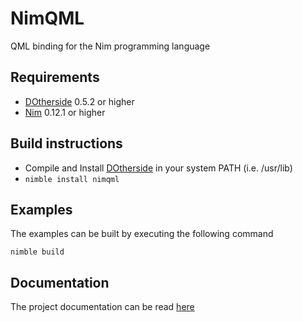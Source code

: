 # NimQML

QML binding for the Nim programming language

## Requirements
* [DOtherside](https://github.com/filcuc/DOtherSide) 0.5.2 or higher
* [Nim](http://nim-lang.org/) 0.12.1 or higher

## Build instructions
* Compile and Install [DOtherside](https://github.com/filcuc/DOtherSide) in your system PATH (i.e. /usr/lib)
* ```nimble install nimqml```

## Examples
The examples can be built by executing the following command
```
nimble build
```

## Documentation
The project documentation can be read [here](http://filcuc.github.io/nimqml/)
